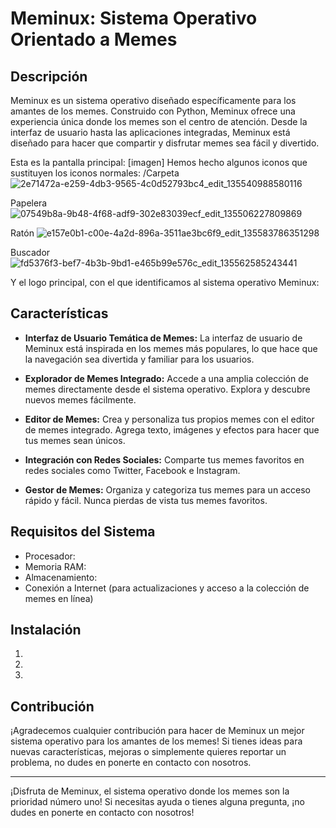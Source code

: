 # Meminux: Sistema Operativo Orientado a Memes

## Descripción

Meminux es un sistema operativo diseñado específicamente para los amantes de los memes. Construido con Python, Meminux ofrece una experiencia única donde los memes son el centro de atención. Desde la interfaz de usuario hasta las aplicaciones integradas, Meminux está diseñado para hacer que compartir y disfrutar memes sea fácil y divertido.

Esta es la pantalla principal:
[imagen]
Hemos hecho algunos iconos que sustituyen los iconos normales:
/Carpeta
![2e71472a-e259-4db3-9565-4c0d52793bc4_edit_135540988580116](https://github.com/Rodrcam/Meminux/assets/160480263/84fdc4a3-9332-4e26-80e6-dfd5e619a812)

Papelera
![07549b8a-9b48-4f68-adf9-302e83039ecf_edit_135506227809869](https://github.com/Rodrcam/Meminux/assets/160480263/889651f5-4b4e-446f-9550-f398cc4932b4)

Ratón
![e157e0b1-c00e-4a2d-896a-3511ae3bc6f9_edit_135583786351298](https://github.com/Rodrcam/Meminux/assets/160480263/3335b199-e166-4950-8dde-d816b47e505b)

Buscador
![fd5376f3-bef7-4b3b-9bd1-e465b99e576c_edit_135562585243441](https://github.com/Rodrcam/Meminux/assets/160480263/ceb45387-3abc-40d6-90c9-50a9fbc39e4b)

Y el logo principal, con el que identificamos al sistema operativo Meminux:

## Características

- **Interfaz de Usuario Temática de Memes:** La interfaz de usuario de Meminux está inspirada en los memes más populares, lo que hace que la navegación sea divertida y familiar para los usuarios.

- **Explorador de Memes Integrado:** Accede a una amplia colección de memes directamente desde el sistema operativo. Explora y descubre nuevos memes fácilmente.

- **Editor de Memes:** Crea y personaliza tus propios memes con el editor de memes integrado. Agrega texto, imágenes y efectos para hacer que tus memes sean únicos.

- **Integración con Redes Sociales:** Comparte tus memes favoritos en redes sociales como Twitter, Facebook e Instagram.

- **Gestor de Memes:** Organiza y categoriza tus memes para un acceso rápido y fácil. Nunca pierdas de vista tus memes favoritos.

## Requisitos del Sistema

- Procesador:
- Memoria RAM:
- Almacenamiento:
- Conexión a Internet (para actualizaciones y acceso a la colección de memes en línea)

## Instalación

1.
2.
3.

## Contribución

¡Agradecemos cualquier contribución para hacer de Meminux un mejor sistema operativo para los amantes de los memes! Si tienes ideas para nuevas características, mejoras o simplemente quieres reportar un problema, no dudes en ponerte en contacto con nosotros.

---

¡Disfruta de Meminux, el sistema operativo donde los memes son la prioridad número uno! Si necesitas ayuda o tienes alguna pregunta, ¡no dudes en ponerte en contacto con nosotros!
